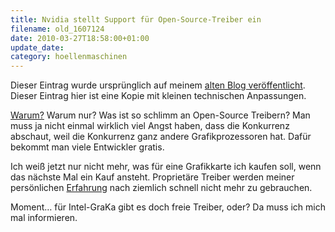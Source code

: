 ```yaml
---
title: Nvidia stellt Support für Open-Source-Treiber ein
filename: old_1607124
date: 2010-03-27T18:58:00+01:00
update_date:
category: hoellenmaschinen
---
```

Dieser Eintrag wurde ursprünglich auf meinem [alten Blog veröffentlicht](https://stu.blogger.de/stories/1607124/). Dieser Eintrag hier ist eine Kopie mit kleinen technischen Anpassungen.

[Warum?](http://hardware.slashdot.org/story/10/03/26/2240250/Nvidia-Drops-Support-For-Its-Open-Source-Driver) Warum nur? Was ist so schlimm an Open-Source Treibern? Man muss ja nicht einmal wirklich viel Angst haben, dass die Konkurrenz abschaut, weil die Konkurrenz ganz andere Grafikprozessoren hat. Dafür bekommt man viele Entwickler gratis.

Ich weiß jetzt nur nicht mehr, was für eine Grafikkarte ich kaufen soll, wenn das nächste Mal ein Kauf ansteht. Proprietäre Treiber werden meiner persönlichen [Erfahrung](/blogposts/old_1449488) nach ziemlich schnell nicht mehr zu gebrauchen.

Moment… für Intel-GraKa gibt es doch freie Treiber, oder? Da muss ich mich mal informieren.
